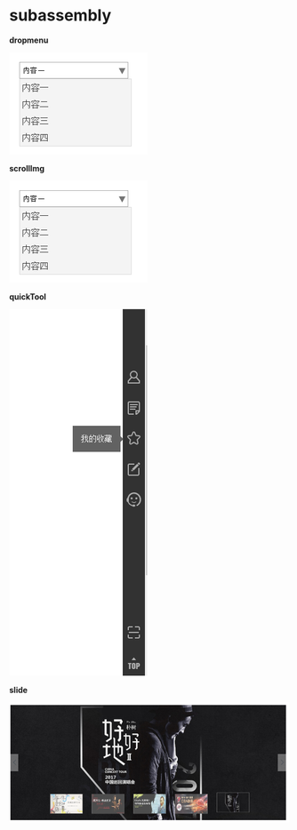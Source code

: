 # subassembly

**dropmenu**

![dropmenu](/source/img/a001.png)

**scrollImg**

![scrollImg](/source/img/a001.png)


**quickTool**

![quickTool](/source/img/gj.png)


**slide**

![slide](/source/img/slide.png)
